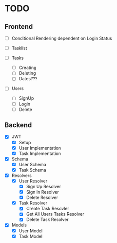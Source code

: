 # TODO

## Frontend

- [ ] Conditional Rendering dependent on Login Status

- [ ] Tasklist
- [ ] Tasks
  - [ ] Creating
  - [ ] Deleting
  - [ ] Dates???

- [ ] Users
  - [ ] SignUp
  - [ ] Login
  - [ ] Delete

## Backend

- [X] JWT
  - [X] Setup
  - [X] User Implementation
  - [X] Task Implementation
- [X] Schema
  - [X] User Schema
  - [X] Task Schema
- [X] Resolvers
  - [X] User Resolver
    - [X] Sign Up Resolver
    - [X] Sign In Resolver
    - [X] Delete Resolver
  - [X] Task Resolver
    - [X] Create Task Resovler
    - [X] Get All Users Tasks Resolver
    - [X] Delete Task Resolver
- [X] Models
  - [X] User Model
  - [X] Task Model
